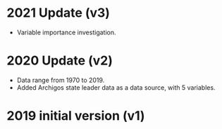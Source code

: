 2021 Update (v3)
================

- Variable importance investigation. 

2020 Update (v2)
================

- Data range from 1970 to 2019.
- Added Archigos state leader data as a data source, with 5 variables.

2019 initial version (v1)
=========================
